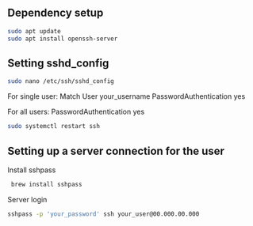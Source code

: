 ## Dependency setup
```bash
sudo apt update
sudo apt install openssh-server
```

## Setting sshd_config
```bash
sudo nano /etc/ssh/sshd_config
```
For single user:
Match User your_username
PasswordAuthentication yes

For all users:
PasswordAuthentication yes

```bash
sudo systemctl restart ssh
```

## Setting up a server connection for the user

Install sshpass
```bash
 brew install sshpass
```

Server login
```bash
sshpass -p 'your_password' ssh your_user@00.000.00.000
```